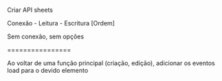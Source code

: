 Criar API sheets

Conexão - Leitura - Escritura [Ordem]

Sem conexão, sem opções

================

Ao voltar de uma função principal (criação, edição), adicionar os eventos load para o devido elemento
